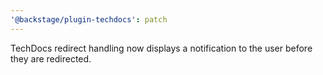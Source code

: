 ```yaml
---
'@backstage/plugin-techdocs': patch
---
```


TechDocs redirect handling now displays a notification to the user before they are redirected.
